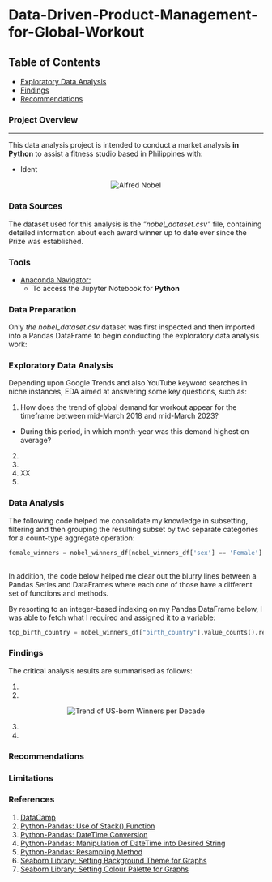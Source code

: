# Data-Driven-Product-Management-for-Global-Workout


## Table of Contents

- [Exploratory Data Analysis](#exploratory-data-analysis)
- [Findings](#findings)
- [Recommendations](#recommendations)
  

### Project Overview
---

This data analysis project is intended to conduct a market analysis **in Python** to assist a fitness studio based in Philippines with:

- Ident


<p align="center">
  <img src="https://github.com/OzzyGoylusun/Python.-Identifying-and-Visualising-Nobel-Prize-Winners/blob/main/Nobel_Prize.png"
 alt="Alfred Nobel">
</p>



### Data Sources

The dataset used for this analysis is the *"nobel_dataset.csv"* file, containing detailed information about each award winner up to date ever since the Prize was established.


### Tools

- [Anaconda Navigator: ](https://www.anaconda.com/download)
  - To access the Jupyter Notebook for **Python**


### Data Preparation

Only *the nobel_dataset.csv* dataset was first inspected and then imported into a Pandas DataFrame to begin conducting the exploratory data analysis work:


### Exploratory Data Analysis

Depending upon Google Trends and also YouTube keyword searches in niche instances, EDA aimed at answering some key questions, such as:

1.  How does the trend of global demand for workout appear for the timeframe between mid-March 2018 and mid-March 2023?
  - During this period, in which month-year was this demand highest on average?

2.  
3.  
4.  XX
5.  


### Data Analysis

The following code helped me consolidate my knowledge in subsetting, filtering and then grouping the resulting subset by two separate categories for a count-type aggregate operation:

```python
female_winners = nobel_winners_df[nobel_winners_df['sex'] == 'Female'].groupby(['decade',
                                                                                'category']).agg({"prize":"count"})
```

In addition, the code below helped me clear out the blurry lines between a Pandas Series and DataFrames where each one of those have a different set of functions and methods.

By resorting to an integer-based indexing on my Pandas DataFrame below, I was able to fetch what I required and assigned it to a variable:

```python
top_birth_country = nobel_winners_df["birth_country"].value_counts().reset_index().iloc[0,0]
```

### Findings

The critical analysis results are summarised as follows:

1. 
   
2. 
<p align="center">
<img src="https://github.com/OzzyGoylusun/Python.-Identifying-Hidden-Patterns-and-Visualising-Nobel-Prize-Winners/blob/main/Trend%20of%20US-born%20Winners%20per%20Decade.png" alt="Trend of US-born Winners per Decade">
</p>
  
3. 

4. 


### Recommendations



### Limitations



### References

1. [DataCamp](https://app.datacamp.com/)
2. [Python-Pandas: Use of Stack() Function](https://sparkbyexamples.com/pandas/pandas-stack-function/)
4. [Python-Pandas: DateTime Conversion](https://stackoverflow.com/questions/30405413/pandas-extract-year-from-datetime-dfyear-dfdate-year-is-not-working)
5. [Python-Pandas: Manipulation of DateTime into Desired String](https://stackoverflow.com/questions/50188123/remove-days-from-pandas-datetimeindex)
6. [Python-Pandas: Resampling Method](https://stackoverflow.com/questions/71802964/difference-between-pandas-resample-m-and-ms)
7. [Seaborn Library: Setting Background Theme for Graphs](https://seaborn.pydata.org/generated/seaborn.set_style.html)
8. [Seaborn Library: Setting Colour Palette for Graphs](https://seaborn.pydata.org/generated/seaborn.color_palette.html)
